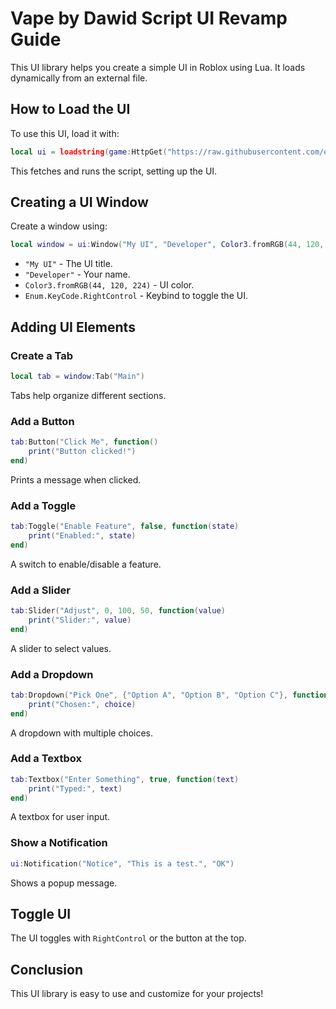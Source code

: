 # Vape by Dawid Script UI Revamp Guide
This UI library helps you create a simple UI in Roblox using Lua. It loads dynamically from an external file.

## How to Load the UI

To use this UI, load it with:
```lua
local ui = loadstring(game:HttpGet("https://raw.githubusercontent.com/exvhoria/ArchiveHub/main/scriptui.txt"))()
```
This fetches and runs the script, setting up the UI.

## Creating a UI Window

Create a window using:
```lua
local window = ui:Window("My UI", "Developer", Color3.fromRGB(44, 120, 224), Enum.KeyCode.RightControl)
```
- `"My UI"` - The UI title.
- `"Developer"` - Your name.
- `Color3.fromRGB(44, 120, 224)` - UI color.
- `Enum.KeyCode.RightControl` - Keybind to toggle the UI.

## Adding UI Elements

### Create a Tab
```lua
local tab = window:Tab("Main")
```
Tabs help organize different sections.

### Add a Button
```lua
tab:Button("Click Me", function()
    print("Button clicked!")
end)
```
Prints a message when clicked.

### Add a Toggle
```lua
tab:Toggle("Enable Feature", false, function(state)
    print("Enabled:", state)
end)
```
A switch to enable/disable a feature.

### Add a Slider
```lua
tab:Slider("Adjust", 0, 100, 50, function(value)
    print("Slider:", value)
end)
```
A slider to select values.

### Add a Dropdown
```lua
tab:Dropdown("Pick One", {"Option A", "Option B", "Option C"}, function(choice)
    print("Chosen:", choice)
end)
```
A dropdown with multiple choices.

### Add a Textbox
```lua
tab:Textbox("Enter Something", true, function(text)
    print("Typed:", text)
end)
```
A textbox for user input.

### Show a Notification
```lua
ui:Notification("Notice", "This is a test.", "OK")
```
Shows a popup message.

## Toggle UI
The UI toggles with `RightControl` or the button at the top.

## Conclusion
This UI library is easy to use and customize for your projects!

